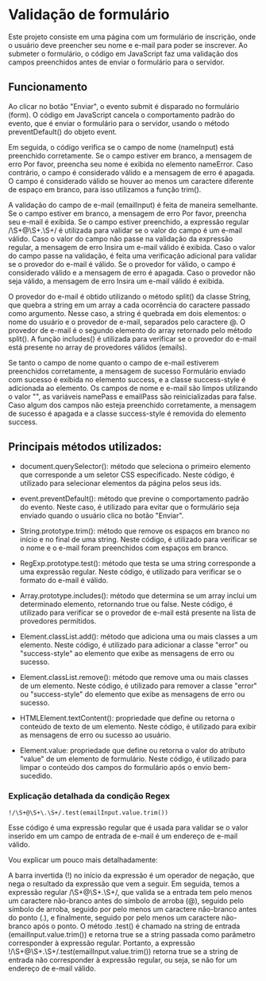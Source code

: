 # Validação de formulário

Este projeto consiste em uma página com um formulário de inscrição, onde o usuário deve preencher seu nome e e-mail para poder se inscrever. Ao submeter o formulário, o código em JavaScript faz uma validação dos campos preenchidos antes de enviar o formulário para o servidor.

## Funcionamento

Ao clicar no botão "Enviar", o evento submit é disparado no formulário (form). O código em JavaScript cancela o comportamento padrão do evento, que é enviar o formulário para o servidor, usando o método preventDefault() do objeto event.

Em seguida, o código verifica se o campo de nome (nameInput) está preenchido corretamente. Se o campo estiver em branco, a mensagem de erro Por favor, preencha seu nome é exibida no elemento nameError. Caso contrário, o campo é considerado válido e a mensagem de erro é apagada. O campo é considerado válido se houver ao menos um caractere diferente de espaço em branco, para isso utilizamos a função trim().

A validação do campo de e-mail (emailInput) é feita de maneira semelhante. Se o campo estiver em branco, a mensagem de erro Por favor, preencha seu e-mail é exibida. Se o campo estiver preenchido, a expressão regular /\S+@\S+\.\S+/ é utilizada para validar se o valor do campo é um e-mail válido. Caso o valor do campo não passe na validação da expressão regular, a mensagem de erro Insira um e-mail válido é exibida. Caso o valor do campo passe na validação, é feita uma verificação adicional para validar se o provedor do e-mail é válido. Se o provedor for válido, o campo é considerado válido e a mensagem de erro é apagada. Caso o provedor não seja válido, a mensagem de erro Insira um e-mail válido é exibida.

O provedor do e-mail é obtido utilizando o método split() da classe String, que quebra a string em um array a cada ocorrência do caractere passado como argumento. Nesse caso, a string é quebrada em dois elementos: o nome do usuário e o provedor de e-mail, separados pelo caractere @. O provedor de e-mail é o segundo elemento do array retornado pelo método split(). A função includes() é utilizada para verificar se o provedor do e-mail está presente no array de provedores válidos (emails).

Se tanto o campo de nome quanto o campo de e-mail estiverem preenchidos corretamente, a mensagem de sucesso Formulário enviado com sucesso é exibida no elemento success, e a classe success-style é adicionada ao elemento. Os campos de nome e e-mail são limpos utilizando o valor "", as variáveis namePass e emailPass são reinicializadas para false. Caso algum dos campos não esteja preenchido corretamente, a mensagem de sucesso é apagada e a classe success-style é removida do elemento success.

## Principais métodos utilizados:

- document.querySelector(): método que seleciona o primeiro elemento que corresponde a um seletor CSS especificado. Neste código, é utilizado para selecionar elementos da página pelos seus ids.

- event.preventDefault(): método que previne o comportamento padrão do evento. Neste caso, é utilizado para evitar que o formulário seja enviado quando o usuário clica no botão "Enviar".

- String.prototype.trim(): método que remove os espaços em branco no início e no final de uma string. Neste código, é utilizado para verificar se o nome e o e-mail foram preenchidos com espaços em branco.

- RegExp.prototype.test(): método que testa se uma string corresponde a uma expressão regular. Neste código, é utilizado para verificar se o formato do e-mail é válido.

- Array.prototype.includes(): método que determina se um array inclui um determinado elemento, retornando true ou false. Neste código, é utilizado para verificar se o provedor de e-mail está presente na lista de provedores permitidos.

- Element.classList.add(): método que adiciona uma ou mais classes a um elemento. Neste código, é utilizado para adicionar a classe "error" ou "success-style" ao elemento que exibe as mensagens de erro ou sucesso.

- Element.classList.remove(): método que remove uma ou mais classes de um elemento. Neste código, é utilizado para remover a classe "error" ou "success-style" do elemento que exibe as mensagens de erro ou sucesso.

- HTMLElement.textContent(): propriedade que define ou retorna o conteúdo de texto de um elemento. Neste código, é utilizado para exibir as mensagens de erro ou sucesso ao usuário.

- Element.value: propriedade que define ou retorna o valor do atributo "value" de um elemento de formulário. Neste código, é utilizado para limpar o conteúdo dos campos do formulário após o envio bem-sucedido.

### Explicação detalhada da condição Regex

`!/\S+@\S+\.\S+/.test(emailInput.value.trim())`

Esse código é uma expressão regular que é usada para validar se o valor inserido em um campo de entrada de e-mail é um endereço de e-mail válido.

Vou explicar um pouco mais detalhadamente:

A barra invertida (!) no início da expressão é um operador de negação, que nega o resultado da expressão que vem a seguir.
Em seguida, temos a expressão regular /\S+@\S+.\S+/, que valida se a entrada tem pelo menos um caractere não-branco antes do símbolo de arroba (@), seguido pelo símbolo de arroba, seguido por pelo menos um caractere não-branco antes do ponto (.), e finalmente, seguido por pelo menos um caractere não-branco após o ponto.
O método .test() é chamado na string de entrada (emailInput.value.trim()) e retorna true se a string passada como parâmetro corresponder à expressão regular.
Portanto, a expressão !/\S+@\S+.\S+/.test(emailInput.value.trim()) retorna true se a string de entrada não corresponder à expressão regular, ou seja, se não for um endereço de e-mail válido.
